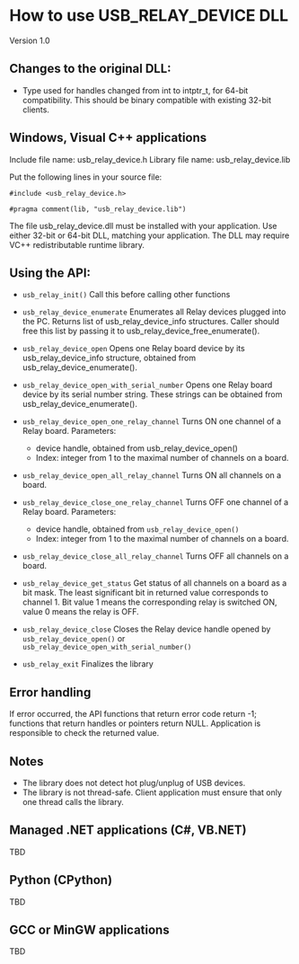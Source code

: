 How to use USB_RELAY_DEVICE DLL
===============================

Version 1.0

Changes to the original DLL:
----------------------------
 - Type used for handles changed from int to intptr_t, for 64-bit compatibility.
   This should be binary compatible with existing 32-bit clients. 


Windows, Visual C++ applications
---------------------------------

Include file name: usb_relay_device.h
Library file name: usb_relay_device.lib

Put the following lines in your source file:

   `#include <usb_relay_device.h>`

   `#pragma comment(lib, "usb_relay_device.lib")`

The file usb_relay_device.dll must be installed with your application.
Use either 32-bit or 64-bit DLL, matching your application.
The DLL may require VC++ redistributable runtime library.
   
Using the API:
--------------   

 * `usb_relay_init()`
 Call this before calling other functions

 * `usb_relay_device_enumerate`
 Enumerates all Relay devices plugged into the PC.
 Returns list of usb_relay_device_info structures.
 Caller should free this list by passing it to usb_relay_device_free_enumerate().
 
 * `usb_relay_device_open`
 Opens one Relay board device by its usb_relay_device_info structure,
 obtained from usb_relay_device_enumerate().

 * `usb_relay_device_open_with_serial_number`
 Opens one Relay board device by its serial number string.
 These strings can be obtained from usb_relay_device_enumerate().
  
 * `usb_relay_device_open_one_relay_channel`
  Turns ON one channel of a Relay board.
  Parameters: 
     - device handle, obtained from usb_relay_device_open()
     - Index: integer from 1 to the maximal number of channels on a board.
  
 * `usb_relay_device_open_all_relay_channel`
  Turns ON all channels on a board.
  
 * `usb_relay_device_close_one_relay_channel`
  Turns OFF one channel of a Relay board.
  Parameters: 
     - device handle, obtained from `usb_relay_device_open()`
     - Index: integer from 1 to the maximal number of channels on a board.

 * `usb_relay_device_close_all_relay_channel`
  Turns OFF all channels on a board.
 
 * `usb_relay_device_get_status`
  Get status of all channels on a board as a bit mask.
  The least significant bit in returned value corresponds to channel 1.
  Bit value 1 means the corresponding relay is switched ON, value 0 means the relay is OFF.
  
 * `usb_relay_device_close`
  Closes the Relay device handle opened by `usb_relay_device_open()` or
   `usb_relay_device_open_with_serial_number()`
 
* `usb_relay_exit`
  Finalizes the library

Error handling
---------------
If error occurred, the API functions that return error code return -1;
functions that return handles or pointers return NULL.
Application is responsible to check the returned value.
  
Notes
-------
 * The library does not detect hot plug/unplug of USB devices.
 * The library is not thread-safe. Client application must ensure that 
  only one thread calls the library.

  
Managed .NET applications (C#, VB.NET)
---------------------------------------
TBD

Python (CPython)
-------------------
TBD

GCC or MinGW applications
--------------------------
TBD

